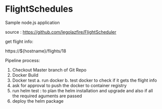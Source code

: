 # FlightSchedules
Sample node.js application

source : https://github.com/legolazfire/FlightScheduler

get flight info:

https://${hostname}/flights/18


Pipeline process:

1. Checkout Master branch of Git Repo
2. Docker Build
3. Docker test
  a. run docker
  b. test docker to check if it gets the flight info
4. ask for approval to push the docker to container registry
5. run helm test : to plan the helm installation and upgrade and also if all the required aguments are passed
5. deploy the helm package

